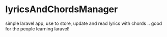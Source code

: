 # lyricsAndChordsManager
simple laravel app, use to store, update and read lyrics with chords .. good for the people learning laravel!
